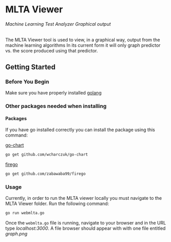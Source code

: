 # MLTA Viewer
###### Machine Learning Test Analyzer Graphical output
The MLTA Viewer tool is used to view, in a graphical way, output from the machine learning algorithms
In its current form it will only graph predictor vs. the score produced using that predictor.

## Getting Started
### Before You Begin
Make sure you have properly installed [golang](https://golang.org/doc/install)

### Other packages needed when installing
#### Packages
If you have go installed correctly you can install the package using this command:

[go-chart](github.com/wcharczuk/go-chart)

```bash
go get github.com/wcharczuk/go-chart
```
[firego](github.com/zabawaba99/firego)

```bash
go get github.com/zabawaba99/firego
```

### Usage
Currently, in order to run the MLTA viewer locally you must navigate to the MLTA Viewer folder. Run the following command:

```bash
go run webmlta.go
```

Once the `webmlta.go` file is running, navigate to your browser and in the URL type _localhost:3000_.  A file browser should appear with with one file entitled _graph.png_  
